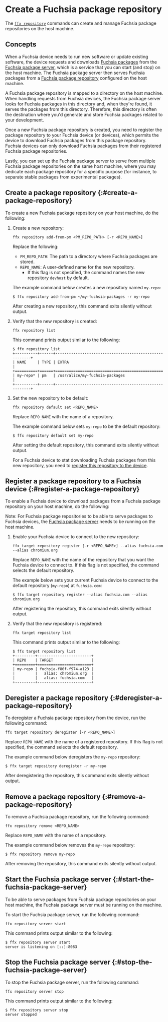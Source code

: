 # Create a Fuchsia package repository

The [`ffx repository`][ffx-repository] commands can create and manage
Fuchsia package repositories on the host machine.

## Concepts

When a Fuchsia device needs to run new software or update existing software,
the device requests and downloads [Fuchsia packages][fuchsia-package] from the
[Fuchsia package server](#start-the-fuchsia-package-server), which is a service
that you can start (and stop) on the host machine. The Fuchsia package server
then serves Fuchsia packages from a
[Fuchsia package repository](#create-a-package-repository) configured
on the host machine.

A Fuchsia package repository is mapped to a directory on the host machine.
When handling requests from Fuchsia devices, the Fuchsia package server looks
for Fuchsia packages in this directory and, when they're found, it serves the
packages from this directory. Therefore, this directory is often the
destination where you'd generate and store Fuchsia packages related to your
development.

Once a new Fuchsia package repository is created, you need to register the
package repository to your Fuchsia device (or devices), which permits the device
to download Fuchsia packages from this package repository. Fuchsia devices can
only download Fuchsia packages from their registered Fuchsia package repositories.

Lastly, you can set up the Fuchsia package server to serve from multiple Fuchsia
package repositories on the same host machine, where you may dedicate each package
repository for a specific purpose (for instance, to separate stable packages
from experimental packages).

## Create a package repository {:#create-a-package-repository}

To create a new Fuchsia package repository on your host machine,
do the following:

1. Create a new repository:

   ```posix-terminal
   ffx repository add-from-pm <PM_REPO_PATH> [-r <REPO_NAME>]
   ```

   Replace the following:

   * `PM_REPO_PATH`: The path to a directory where Fuchsia packages are stored.
   * `REPO_NAME`: A user-defined name for the new repository.
     * If this flag is not specified, the command names the new repository `devhost`
       by default.

   The example command below creates a new repository named `my-repo`:

   ```none {:.devsite-disable-click-to-copy}
   $ ffx repository add-from-pm ~/my-fuchsia-packages -r my-repo
   ```

   After creating a new repository, this command exits silently without output.

1. Verify that the new repository is created:

   ```posix-terminal
   ffx repository list
   ```

   This command prints output similar to the following:

   ```none {:.devsite-disable-click-to-copy}
   $ ffx repository list
   +----------+------+--------------------------------------------------------+
   | NAME     | TYPE | EXTRA                                                  |
   +==========+======+========================================================+
   | my-repo* | pm   | /usr/alice/my-fuchsia-packages                         |
   +----------+------+--------------------------------------------------------+
   ```

1. Set the new repository to be default:

   ```posix-terminal
   ffx repository default set <REPO_NAME>
   ```

   Replace `REPO_NAME` with the name of a repository.

   The example command below sets `my-repo` to be the default repository:

   ```none {:.devsite-disable-click-to-copy}
   $ ffx repository default set my-repo
   ```

   After setting the default repository, this command exits silently without output.

   For a Fuchsia device to stat downloading Fuchsia packages from this new
   repository, you need to
   [register this repository to the device](#register-a-package-repository).

## Register a package repository to a Fuchsia device {:#register-a-package-repository}

To enable a Fuchsia device to download packages from a Fuchsia package repository
on your host machine, do the following:

Note: For Fuchsia package repositories to be able to serve packages to
Fuchsia devices, the [Fuchsia package server](#start-the-fuchsia-package-server)
needs to be running on the host machine.

1. Enable your Fuchsia device to connect to the new repository:

   ```posix-terminal
   ffx target repository register [-r <REPO_NAME>] --alias fuchsia.com --alias chromium.org
   ```

   Replace `REPO_NAME` with the name of the repository that you want the Fuchsia device
   to connect to. If this flag is not specified, the command selects the default repository.

   The example below sets your current Fuchsia device to connect to the default
   repository (`my-repo`) at `fuchsia.com`:

   ```none {:.devsite-disable-click-to-copy}
   $ ffx target repository register --alias fuchsia.com --alias chromium.org
   ```

   After registering the repository, this command exits silently without output.

1. Verify that the new repository is registered:

   ```posix-terminal
   ffx target repository list
   ```

   This command prints output similar to the following:


   ```none {:.devsite-disable-click-to-copy}
   $ ffx target repository list
   +---------+------------------------+
   | REPO    | TARGET                 |
   +=========+========================+
   | my-repo | fuchsia-f80f-f974-a123 |
   |         |   alias: chromium.org  |
   |         |   alias: fuchsia.com   |
   +---------+------------------------+
   ```

## Deregister a package repository {:#deregister-a-package-repository}

To deregister a Fuchsia package repository from the device,
run the following command:

```posix-terminal
ffx target repository deregister [-r <REPO_NAME>]
```

Replace `REPO_NAME` with the name of a registered repository. If this flag is
not specified, the command selects the default repository.

The example command below deregisters the `my-repo` repository:

```none {:.devsite-disable-click-to-copy}
$ ffx target repository deregister -r my-repo
```

After deregistering the repository, this command exits silently without output.

## Remove a package repository {:#remove-a-package-repository}

To remove a Fuchsia package repository, run the following command:

```posix-terminal
ffx repository remove <REPO_NAME>
```

Replace `REPO_NAME` with the name of a repository.

The example command below removes the `my-repo` repository:

```none {:.devsite-disable-click-to-copy}
$ ffx repository remove my-repo
```

After removing the repository, this command exits silently without output.

## Start the Fuchsia package server {:#start-the-fuchsia-package-server}

To be able to serve packages from Fuchsia package repositories
on your host machine, the Fuchsia package server must be running
on the machine.

To start the Fuchsia package server, run the following command:

```posix-terminal
ffx repository server start
```

This command prints output similar to the following:

```none {:.devsite-disable-click-to-copy}
$ ffx repository server start
server is listening on [::]:8083
```

## Stop the Fuchsia package server {:#stop-the-fuchsia-package-server}

To stop the Fuchsia package server, run the following command:

```posix-terminal
ffx repository server stop
```

This command prints output similar to the following:

```none {:.devsite-disable-click-to-copy}
$ ffx repository server stop
server stopped
```

<!-- Reference links -->

[ffx-repository]: https://fuchsia.dev/reference/tools/sdk/ffx#repository
[fuchsia-package]: /docs/concepts/packages/package.md
